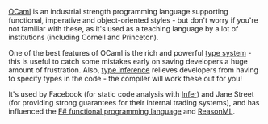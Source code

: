 [OCaml](https://ocaml.org/) is an industrial strength programming language supporting functional, imperative and object-oriented styles - but don't worry if you're not familiar with these, as it's used as a teaching language by a lot of institutions (including Cornell and Princeton). 

One of the best features of OCaml is the rich and powerful [type system](https://en.wikipedia.org/wiki/Type_system) - this is useful to catch some mistakes early on saving developers a huge amount of frustration. 
Also, [type inference](https://en.wikipedia.org/wiki/Type_inference) relieves developers from having to specify types in the code - the compiler will work these out for you!

It's used by Facebook (for static code analysis with [Infer](http://fbinfer.com/)) and Jane Street (for providing strong guarantees for their internal trading systems), and has influenced the [F# functional programming language](https://fsharp.org/) and [ReasonML](https://reasonml.github.io/).
